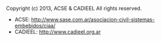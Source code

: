 Copyright (c) 2013, ACSE & CADIEEL
All rights reserved.

- ACSE: http://www.sase.com.ar/asociacion-civil-sistemas-embebidos/ciaa/
- CADIEEL: http://www.cadieel.org.ar
